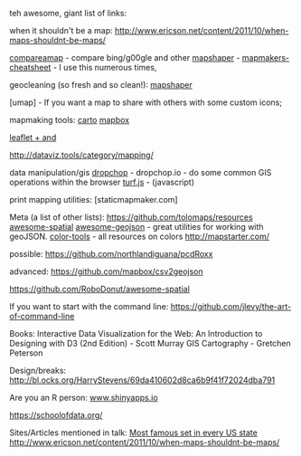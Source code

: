 

teh awesome, giant list of links:


when it shouldn't be a map: 
http://www.ericson.net/content/2011/10/when-maps-shouldnt-be-maps/

[compareamap](http://compareamap.org/) - compare bing/g00gle and other 
[mapshaper](http://mapshaper.org) - 
[mapmakers-cheatsheet](https://github.com/tmcw/mapmakers-cheatsheet) - I use this numerous times,


geocleaning (so fresh and so clean!): 
[mapshaper](http://mapshaper.org)


[umap] - If you want a map to share with others with some custom icons; 


mapmaking tools: 
[carto](https://carto.com)
[mapbox](https://mapbox.com)

[leaflet + and ](https://github.com/JackDougherty/leaflet-maps-with-google-sheets)


http://dataviz.tools/category/mapping/

data manipulation/gis
[dropchop](http://dropchop.io/) - dropchop.io - do some common GIS operations within the browser
[turf.js]( ) - (javascript)


print mapping utilities: 
[staticmapmaker.com]



Meta (a list of other lists): 
https://github.com/tolomaps/resources
[awesome-spatial](https://github.com/RoboDonut/awesome-spatial)
[awesome-geojson](https://github.com/tmcw/awesome-geojson) - great utilities for working with 
geoJSON. 
[color-tools](https://github.com/TheMapSmith/color-tools) - all resources on colors
http://mapstarter.com/



possible:
https://github.com/northlandiguana/pcdRoxx

advanced: 
https://github.com/mapbox/csv2geojson


https://github.com/RoboDonut/awesome-spatial


If you want to start with the command line: 
https://github.com/jlevy/the-art-of-command-line


Books: 
Interactive Data Visualization for the Web: An Introduction to Designing with D3 (2nd Edition) - Scott Murray
GIS Cartography - Gretchen Peterson


Design/breaks:
http://bl.ocks.org/HarryStevens/69da410602d8ca6b9f41f72024dba791




Are you an R person:
www.shinyapps.io


https://schoolofdata.org/



Sites/Articles mentioned in talk: 
[Most famous set in every US state](http://www.businessinsider.com/most-famous-book-set-in-every-state-map-2013-10)
http://www.ericson.net/content/2011/10/when-maps-shouldnt-be-maps/